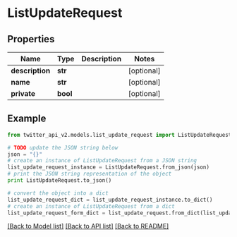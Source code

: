 # ListUpdateRequest


## Properties
Name | Type | Description | Notes
------------ | ------------- | ------------- | -------------
**description** | **str** |  | [optional] 
**name** | **str** |  | [optional] 
**private** | **bool** |  | [optional] 

## Example

```python
from twitter_api_v2.models.list_update_request import ListUpdateRequest

# TODO update the JSON string below
json = "{}"
# create an instance of ListUpdateRequest from a JSON string
list_update_request_instance = ListUpdateRequest.from_json(json)
# print the JSON string representation of the object
print ListUpdateRequest.to_json()

# convert the object into a dict
list_update_request_dict = list_update_request_instance.to_dict()
# create an instance of ListUpdateRequest from a dict
list_update_request_form_dict = list_update_request.from_dict(list_update_request_dict)
```
[[Back to Model list]](../README.md#documentation-for-models) [[Back to API list]](../README.md#documentation-for-api-endpoints) [[Back to README]](../README.md)


